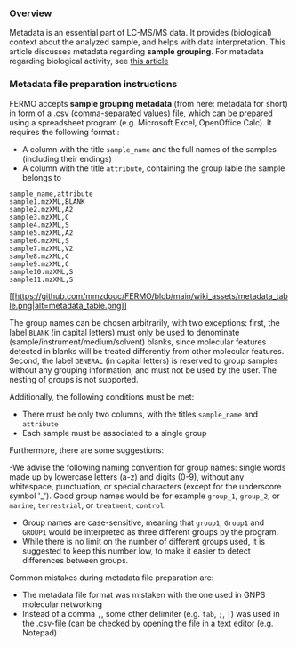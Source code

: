 ### Overview

Metadata is an essential part of LC-MS/MS data. It provides (biological) context about the analyzed sample, and helps with data interpretation. This article discusses metadata regarding **sample grouping**. For metadata regarding biological activity, see [this article](https://github.com/mmzdouc/FERMO/wiki/Bioactivity-data-file-preparation-tutorial)

### Metadata file preparation instructions

FERMO accepts **sample grouping metadata** (from here: metadata for short) in form of a .csv (comma-separated values) file, which can be prepared using a spreadsheet program (e.g. Microsoft Excel, OpenOffice Calc). It requires the following format :

- A column with the title `sample_name` and the full names of the samples (including their endings)
- A column with the title `attribute`, containing the group lable the sample belongs to

```
sample_name,attribute
sample1.mzXML,BLANK
sample2.mzXML,A2
sample3.mzXML,C
sample4.mzXML,S
sample5.mzXML,A2
sample6.mzXML,S
sample7.mzXML,V2
sample8.mzXML,C
sample9.mzXML,C
sample10.mzXML,S
sample11.mzXML,S
```

[[https://github.com/mmzdouc/FERMO/blob/main/wiki_assets/metadata_table.png|alt=metadata_table.png]]

The group names can be chosen arbitrarily, with two exceptions: first, the label `BLANK` (in capital letters) must only be used to denominate (sample/instrument/medium/solvent) blanks, since molecular features detected in blanks will be treated differently from other molecular features. Second, the label `GENERAL` (in capital letters) is reserved to group samples without any grouping information, and must not be used by the user. The nesting of groups is not supported. 

Additionally, the following conditions must be met:

- There must be only two columns, with the titles `sample_name` and `attribute`
- Each sample must be associated to a single group

Furthermore, there are some suggestions:

-We advise the following naming convention for group names: single words made up by lowercase letters (a-z) and digits (0-9), without any whitespace, punctuation, or special characters (except for the underscore symbol '_'). Good group names would be for example `group_1`, `group_2`, or `marine`, `terrestrial`, or `treatment`, `control`.
- Group names are case-sensitive, meaning that `group1`, `Group1` and `GROUP1` would be interpreted as three different groups by the program. 
- While there is no limit on the number of different groups used, it is suggested to keep this number low, to make it easier to detect differences between groups. 

Common mistakes during metadata file preparation are:

- The metadata file format was mistaken with the one used in GNPS molecular networking
- Instead of a comma `,`, some other delimiter (e.g. `tab`, `;`, `|`) was used in the .csv-file (can be checked by opening the file in a text editor (e.g. Notepad)
